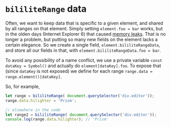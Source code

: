 # `bililiteRange` data

Often, we want to keep data that is specific to a given element, and shared by all ranges on that element.
Simply setting `element.foo = bar` works, but in the olden days (Internet Explorer 6) that 
caused [memory leaks](http://crockford.com/javascript/memory/leak.html). That is no longer a problem, but
putting so many new fields on the element lacks a certain elegance. So we create a single field, `element.bililiteRangeData`,
and store all our fields in that, with `element.bililiteRangeData.foo = bar`.

To avoid any possibility of a name conflict, we use a private variable `const dataKey = Symbol()` and actually do
`element[dataKey].foo`. To expose that (since `dataKey` is not exposed)
we define for each range `range.data = range.element()[dataKey]`.

So, for example,

````js
let range = bililiteRange( document.querySelector('div.editor'));
range.data.hilighter = 'Prism';

// elsewhere in the code
let range2 = bililiteRange( document.querySelector('div.editor'));
console.log(range.data.hilighter); // 'Prism'
````